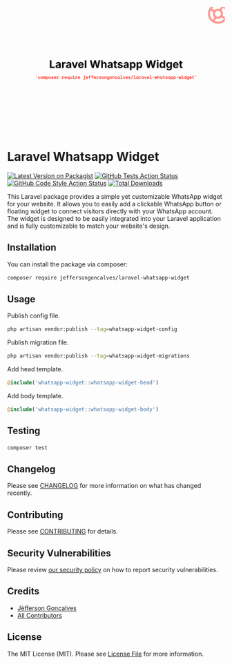 <div class="filament-hidden">

![Laravel Created By](https://raw.githubusercontent.com/jeffersongoncalves/laravel-whatsapp-widget/master/art/jeffersongoncalves-laravel-whatsapp-widget.png)

</div>

# Laravel Whatsapp Widget

[![Latest Version on Packagist](https://img.shields.io/packagist/v/jeffersongoncalves/laravel-whatsapp-widget.svg?style=flat-square)](https://packagist.org/packages/jeffersongoncalves/laravel-whatsapp-widget)
[![GitHub Tests Action Status](https://img.shields.io/github/actions/workflow/status/jeffersongoncalves/laravel-whatsapp-widget/run-tests.yml?branch=master&label=tests&style=flat-square)](https://github.com/jeffersongoncalves/laravel-whatsapp-widget/actions?query=workflow%3Arun-tests+branch%3Amaster)
[![GitHub Code Style Action Status](https://img.shields.io/github/actions/workflow/status/jeffersongoncalves/laravel-whatsapp-widget/fix-php-code-style-issues.yml?branch=master&label=code%20style&style=flat-square)](https://github.com/jeffersongoncalves/laravel-whatsapp-widget/actions?query=workflow%3A"Fix+PHP+code+styling"+branch%3Amaster)
[![Total Downloads](https://img.shields.io/packagist/dt/jeffersongoncalves/laravel-whatsapp-widget.svg?style=flat-square)](https://packagist.org/packages/jeffersongoncalves/laravel-whatsapp-widget)

This Laravel package provides a simple yet customizable WhatsApp widget for your website. It allows you to easily add a clickable WhatsApp button or floating widget to connect visitors directly with your WhatsApp account. The widget is designed to be easily integrated into your Laravel application and is fully customizable to match your website's design.

## Installation

You can install the package via composer:

```bash
composer require jeffersongoncalves/laravel-whatsapp-widget
```

## Usage

Publish config file.

```bash
php artisan vendor:publish --tag=whatsapp-widget-config
```

Publish migration file.

```bash
php artisan vendor:publish --tag=whatsapp-widget-migrations
```

Add head template.

```php
@include('whatsapp-widget::whatsapp-widget-head')
```

Add body template.

```php
@include('whatsapp-widget::whatsapp-widget-body')
```

## Testing

```bash
composer test
```

## Changelog

Please see [CHANGELOG](CHANGELOG.md) for more information on what has changed recently.

## Contributing

Please see [CONTRIBUTING](.github/CONTRIBUTING.md) for details.

## Security Vulnerabilities

Please review [our security policy](../../security/policy) on how to report security vulnerabilities.

## Credits

- [Jèfferson Gonçalves](https://github.com/jeffersongoncalves)
- [All Contributors](../../contributors)

## License

The MIT License (MIT). Please see [License File](LICENSE.md) for more information.
